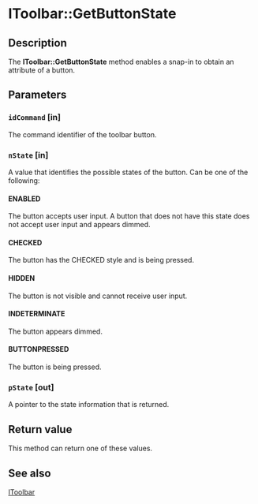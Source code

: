 # IToolbar::GetButtonState

## Description

The **IToolbar::GetButtonState** method enables a snap-in to obtain an attribute of a button.

## Parameters

### `idCommand` [in]

The command identifier of the toolbar button.

### `nState` [in]

A value that identifies the possible states of the button. Can be one of the following:

#### ENABLED

The button accepts user input. A button that does not have this state does not accept user input and appears dimmed.

#### CHECKED

The button has the CHECKED style and is being pressed.

#### HIDDEN

The button is not visible and cannot receive user input.

#### INDETERMINATE

The button appears dimmed.

#### BUTTONPRESSED

The button is being pressed.

### `pState` [out]

A pointer to the state information that is returned.

## Return value

This method can return one of these values.

## See also

[IToolbar](https://learn.microsoft.com/windows/desktop/api/mmc/nn-mmc-itoolbar)